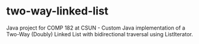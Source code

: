 # two-way-linked-list
Java project for COMP 182 at CSUN - Custom Java implementation of a Two-Way (Doubly) Linked List with bidirectional traversal using ListIterator.
